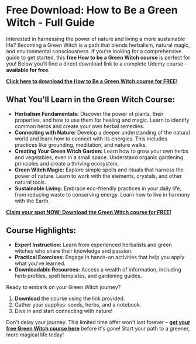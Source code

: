 # Free Download: How to Be a Green Witch - Full Guide

Interested in harnessing the power of nature and living a more sustainable life? Becoming a Green Witch is a path that blends herbalism, natural magic, and environmental consciousness. If you're looking for a comprehensive guide to get started, this **free How to be a Green Witch course** is perfect for you! Below you’ll find a direct download link to a complete Udemy course – **available for free**.

[**Click here to download the How to Be a Green Witch course for FREE!**](https://udemywork.com/how-to-be-a-green-witch)

## What You'll Learn in the Green Witch Course:

*   **Herbalism Fundamentals:** Discover the power of plants, their properties, and how to use them for healing and magic. Learn to identify common herbs and create your own herbal remedies.
*   **Connecting with Nature:** Develop a deeper understanding of the natural world and learn how to connect with its energies. This includes practices like grounding, meditation, and nature walks.
*   **Creating Your Green Witch Garden:** Learn how to grow your own herbs and vegetables, even in a small space. Understand organic gardening principles and create a thriving ecosystem.
*   **Green Witch Magic:** Explore simple spells and rituals that harness the power of nature. Learn to work with the elements, crystals, and other natural tools.
*   **Sustainable Living:** Embrace eco-friendly practices in your daily life, from reducing waste to conserving energy. Learn how to live in harmony with the Earth.

[**Claim your spot NOW: Download the Green Witch course for FREE!**](https://udemywork.com/how-to-be-a-green-witch)

## Course Highlights:

*   **Expert Instruction:** Learn from experienced herbalists and green witches who share their knowledge and passion.
*   **Practical Exercises:** Engage in hands-on activities that help you apply what you've learned.
*   **Downloadable Resources:** Access a wealth of information, including herb profiles, spell templates, and gardening guides.

Ready to embark on your Green Witch journey?

1.  **Download** the course using the link provided.
2.  Gather your supplies: seeds, herbs, and a notebook.
3.  Dive in and start connecting with nature!

Don't delay your journey. This limited time offer won't last forever – **[get your free Green Witch course here](https://udemywork.com/how-to-be-a-green-witch)** before it's gone! Start your path to a greener, more magical life today!
